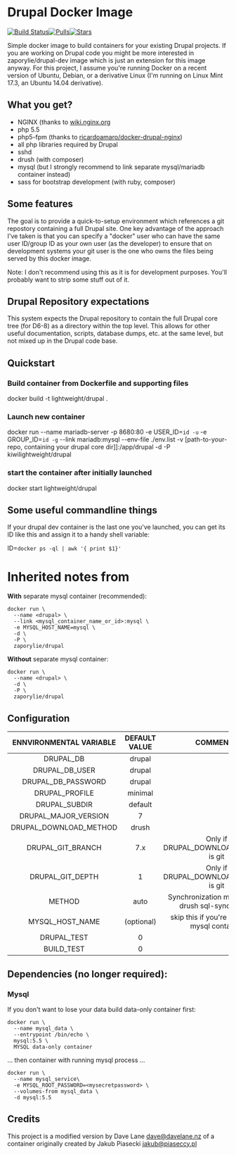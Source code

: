 Drupal Docker Image
=============================

[![Build Status](https://travis-ci.org/zaporylie/docker-drupal.svg?branch=master)](https://travis-ci.org/zaporylie/docker-drupal)[![Pulls](https://img.shields.io/docker/pulls/zaporylie/drupal.svg)](https://hub.docker.com/r/zaporylie/drupal)[![Stars](https://img.shields.io/docker/stars/zaporylie/drupal.svg)](https://hub.docker.com/r/zaporylie/drupal)

Simple docker image to build containers for your existing Drupal projects. If you are working on Drupal code you might be more interested in zaporylie/drupal-dev image which is just an extension for this image anyway. For this project, I assume you're running Docker on a recent version of Ubuntu, Debian, or a derivative Linux (I'm running on Linux Mint 17.3, an Ubuntu 14.04 derivative).

## What you get?

* NGINX (thanks to [wiki.nginx.org](http://wiki.nginx.org/Drupal)
* php 5.5
* php5-fpm (thanks to [ricardoamaro/docker-drupal-nginx](https://github.com/ricardoamaro/docker-drupal-nginx))
* all php libraries required by Drupal
* sshd
* drush (with composer)
* mysql (but I strongly recommend to link separate mysql/mariadb container instead)
* sass for bootstrap development (with ruby, composer)

## Some features

The goal is to provide a quick-to-setup environment which references a git repostory containing a full Drupal site. One key advantage of the approach I've taken is that you can specify a "docker" user who can have the same user ID/group ID as your own user (as the developer) to ensure that on development systems your git user is the one who owns the files being served by this docker image.

Note: I don't recommend using this as it is for development purposes. You'll probably want to strip some stuff out of it.

## Drupal Repository expectations

This system expects the Drupal repository to contain the full Drupal core tree (for D6-8) as a directory within the top level. This allows for other useful documentation, scripts, database dumps, etc. at the same level, but not mixed up in the Drupal code base.

## Quickstart

### Build container from Dockerfile and supporting files
docker build -t lightweight/drupal .

### Launch new container
docker run --name mariadb-server -p 8680:80 -e USER_ID=`id -u` -e GROUP_ID=`id -g` --link mariadb:mysql --env-file ./env.list -v [path-to-your-repo, containing your drupal core dir]]:/app/drupal -d -P kiwilightweight/drupal

### start the container after initially launched
docker start lightweight/drupal

## Some useful commandline things

If your drupal dev container is the last one you've launched, you can get its ID like this and assign it to a handy shell variable:

ID=`docker ps -ql | awk '{ print $1}'`

# Inherited notes from

**With** separate mysql container (recommended):

````
docker run \
  --name <drupal> \
  --link <mysql_container_name_or_id>:mysql \
  -e MYSQL_HOST_NAME=mysql \
  -d \
  -P \
  zaporylie/drupal
````

**Without** separate mysql container:

````
docker run \
  --name <drupal> \
  -d \
  -P \
  zaporylie/drupal
````

## Configuration

| ENNVIRONMENTAL VARIABLE  |  DEFAULT VALUE  |  COMMENTS  |
|:-:|:-:|:-:|
| DRUPAL_DB | drupal |  |
| DRUPAL_DB_USER | drupal |  |
| DRUPAL_DB_PASSWORD | drupal |  |
| DRUPAL_PROFILE | minimal |  |
| DRUPAL_SUBDIR | default |  |
| DRUPAL_MAJOR_VERSION | 7 |  |
| DRUPAL_DOWNLOAD_METHOD | drush |  |
| DRUPAL_GIT_BRANCH | 7.x | Only if DRUPAL_DOWNLOAD_METHOD is git |
| DRUPAL_GIT_DEPTH | 1 | Only if DRUPAL_DOWNLOAD_METHOD is git |
| METHOD | auto | Synchronization method (use drush sql-sync or file) |
| MYSQL_HOST_NAME | (optional) | skip this if you're not linking mysql container |
| DRUPAL_TEST | 0 |  |
| BUILD_TEST | 0 |  |

## Dependencies (no longer required):

### Mysql

If you don't want to lose your data build data-only container first:

````
docker run \
  --name mysql_data \
  --entrypoint /bin/echo \
  mysql:5.5 \
  MYSQL data-only container
````

... then container with running mysql process ...

````
docker run \
  --name mysql_service\
  -e MYSQL_ROOT_PASSWORD=<mysecretpassword> \
  --volumes-from mysql_data \
  -d mysql:5.5
````

## Credits

This project is a modified version by Dave Lane <dave@davelane.nz> of a container originally created by Jakub Piasecki <jakub@piaseccy.pl>
